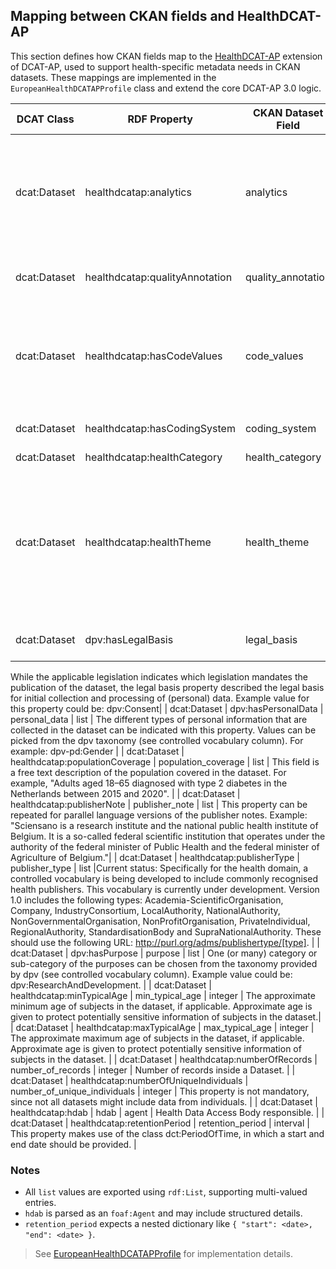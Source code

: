 ## Mapping between CKAN fields and HealthDCAT-AP

This section defines how CKAN fields map to the [HealthDCAT-AP](http://healthdataportal.eu/ns/health#) extension of DCAT-AP, used to support health-specific metadata needs in CKAN datasets. These mappings are implemented in the `EuropeanHealthDCATAPProfile` class and extend the core DCAT-AP 3.0 logic.

| DCAT Class     | RDF Property                           | CKAN Dataset Field                  | Stored as | Notes |
|----------------|----------------------------------------|-------------------------------------|-----------|-------|
| dcat:Dataset   | healthdcatap:analytics                 | analytics                           | list      | Publishers are encouraged to provide URLs pointing to document repositories where users can access or request associated resources such as technical reports of the dataset, quality measurements, usability indicators,... Note that HealthDCAT-AP mentions also API endpoints or analytics services, but these would not be Distriutions but rather DatasetServices. |
| dcat:Dataset   | healthdcatap:qualityAnnotation         | quality_annotation                  | list      | This field allows annotations or notes about the quality of the dataset, such as data completeness, known issues, or validation methods. |
| dcat:Dataset   | healthdcatap:hasCodeValues             | code_values                         | list      | Inside this property, you can provide the coding system of the dataset in the form of wikidata URI (example: https://www.wikidata.org/entity/P494 for ICD-10 ID) and the URI of the value that describes the dataset (example: https://icd.who.int/browse10/2019/en#/Y59.0 for viral vaccines) |
| dcat:Dataset   | healthdcatap:hasCodingSystem           | coding_system                       | list      | This property provides informatio on which coding systems are in use inside your dataset. For this, wikidata URIs must be used.|
| dcat:Dataset   | healthdcatap:healthCategory            | health_category                     | list      | Health-specific category values. |
| dcat:Dataset   | healthdcatap:healthTheme               | health_theme                        | list      | This property is a structured way to tag the dataset with different health themes. This could include, for example, the specific disease the dataset is about. More details can be provided, if desirable, in the keywords property. Current status: the HealthDCAT-AP working group is currently exploring is other sources (ontologies, thesauri) can be used for this, next to Wikidata. To access Wikidata, click on the link in the controlled vocabulary column and search for your desired theme there. |
| dcat:Dataset   | dpv:hasLegalBasis                      | legal_basis                         | list      | The legal basis can be provided as a value from the dpv taxonomy (see Controlled vocabulary column).
While the applicable legislation indicates which legislation mandates the publication of the dataset, the legal basis property described the legal basis for initial collection and processing of (personal) data.
Example value for this property could be: dpv:Consent|
| dcat:Dataset   | dpv:hasPersonalData                    | personal_data                       | list      | The different types of personal information that are collected in the dataset can be indicated with this property. Values can be picked from the dpv taxonomy (see controlled vocabulary column).
For example: dpv-pd:Gender |
| dcat:Dataset   | healthdcatap:populationCoverage        | population_coverage                 | list      | This field is a free text description of the population covered in the dataset. For example, "Adults aged 18–65 diagnosed with type 2 diabetes in the Netherlands between 2015 and 2020". |
| dcat:Dataset   | healthdcatap:publisherNote             | publisher_note                      | list      | This property can be repeated for parallel language versions of the publisher notes. Example: "Sciensano is a research institute and the national public health institute of Belgium. It is a so-called federal scientific institution that operates under the authority of the federal minister of Public Health and the federal minister of Agriculture of Belgium."|
| dcat:Dataset   | healthdcatap:publisherType             | publisher_type                      | list      |Current status: Specifically for the health domain, a controlled vocabulary is being developed to include commonly recognised health publishers. This vocabulary is currently under development. Version 1.0 includes the following types: Academia-ScientificOrganisation, Company, IndustryConsortium, LocalAuthority, NationalAuthority, NonGovernmentalOrganisation, NonProfitOrganisation, PrivateIndividual, RegionalAuthority, StandardisationBody and SupraNationalAuthority. These should use the following URL: http://purl.org/adms/publishertype/[type]. |
| dcat:Dataset   | dpv:hasPurpose                         | purpose                             | list      | One (or many) category or sub-category of the purposes can be chosen from the taxonomy provided by dpv (see controlled vocabulary column).
Example value could be: dpv:ResearchAndDevelopment. |
| dcat:Dataset   | healthdcatap:minTypicalAge             | min_typical_age                     | integer   | The approximate minimum age of subjects in the dataset, if applicable. Approximate age is given to protect potentially sensitive information of subjects in the dataset.|
| dcat:Dataset   | healthdcatap:maxTypicalAge             | max_typical_age                     | integer   | The approximate maximum age of subjects in the dataset, if applicable. Approximate age is given to protect potentially sensitive information of subjects in the dataset. |
| dcat:Dataset   | healthdcatap:numberOfRecords           | number_of_records                   | integer   | Number of records inside a Dataset. |
| dcat:Dataset   | healthdcatap:numberOfUniqueIndividuals | number_of_unique_individuals       | integer   | This property is not mandatory, since not all datasets might include data from individuals. |
| dcat:Dataset   | healthdcatap:hdab                      | hdab                                | agent     | Health Data Access Body responsible. |
| dcat:Dataset   | healthdcatap:retentionPeriod           | retention_period                    | interval  | This property makes use of the class dct:PeriodOfTime, in which a start and end date should be provided. |

### Notes

- All `list` values are exported using `rdf:List`, supporting multi-valued entries.
- `hdab` is parsed as an `foaf:Agent` and may include structured details.
- `retention_period` expects a nested dictionary like `{ "start": <date>, "end": <date> }`.

> See [EuropeanHealthDCATAPProfile](../ckanext/dcat/profiles/euro_health_dcat_ap.py) for implementation details.

